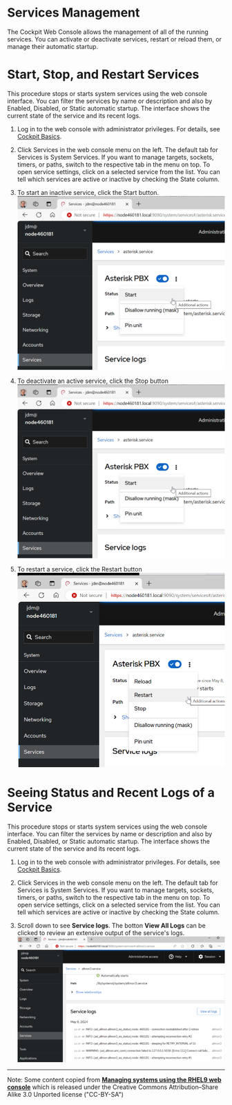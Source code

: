 # Services Management
The Cockpit Web Console allows the management of all of the
running services. You can activate or deactivate services,
restart or reload them, or manage their automatic startup.

# Start, Stop, and Restart Services
This procedure stops or starts system services using the web console interface.
You can filter the services by name or description and also by
Enabled, Disabled, or Static automatic startup. The interface shows the
current state of the service and its recent logs.

1. Log in to the web console with administrator privileges.
   For details, see [Cockpit Basics](cockpit-basics.md).

2. Click Services in the web console menu on the left. The default
tab for Services is System Services. If you want to manage targets,
sockets, timers, or paths, switch to the respective tab in the menu on top.
To open service settings, click on a selected service from the list.
You can tell which services are active or inactive by checking the State column.

3. To start an inactive service, click the Start button.
![Service Enable](img/cockpit_service_start.png)

4. To deactivate an active service, click the Stop button
![Service Enable](img/cockpit_service_start.png)

5. To restart a service, click the Restart button
![Service Enable](img/cockpit_service_restart.png)

# Seeing Status and Recent Logs of a Service
This procedure stops or starts system services using the web console interface.
You can filter the services by name or description and also by
Enabled, Disabled, or Static automatic startup. The interface shows the
current state of the service and its recent logs.

1. Log in to the web console with administrator privileges.
   For details, see [Cockpit Basics](cockpit-basics.md).

2. Click Services in the web console menu on the left. The default
tab for Services is System Services. If you want to manage targets,
sockets, timers, or paths, switch to the respective tab in the menu on top.
To open service settings, click on a selected service from the list.
You can tell which services are active or inactive by checking the State column.

3. Scroll down to see **Service logs**. The botton **View All Logs** can
be clicked to review an extensive output of the service's logs.
![Service Enable](img/cockpit_service_logs.png)


___
Note: Some content copied from 
[__Managing systems using the RHEL9 web console__](https://access.redhat.com/documentation/en-us/red_hat_enterprise_linux/9/html/managing_systems_using_the_rhel_9_web_console/index)
which is released under the Creative Commons Attribution–Share Alike 3.0
Unported license ("CC-BY-SA")